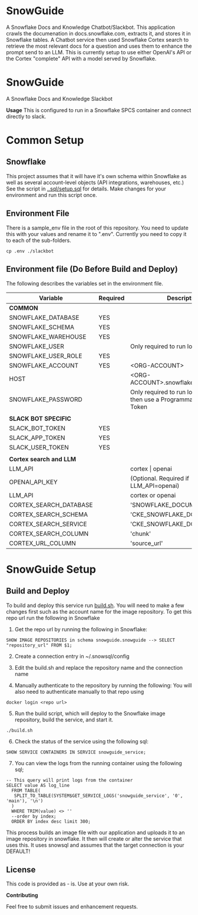 # SnowGuide

A Snowflake Docs and Knowledge Chatbot/Slackbot. This application crawls the documenation in docs.snowflake.com, extracts it, and stores it in Snowflake tables. A Chatbot service then used Snowflake Cortex search to retrieve the most relevant docs for a question and uses them to enhance the prompt send to an LLM. This is currently setup to use either OpenAI's API or the Cortex "complete" API with a model served by Snowflake.

# SnowGuide

A Snowflake Docs and Knowledge Slackbot

**Usage**
This is configured to run in a Snowflake SPCS container and connect directly to slack.

# Common Setup

## Snowflake
This project assumes that it will have it's own schema within Snowflake as well as several account-level objects (API integrations, warehouses, etc.) See the script in  [..sql/setup.sql](../sql/setup.sql) for details. Make changes for your environment and run this script once.

## Environment File
There is a sample_env file in the root of this repository. You need to update this with 
your values and rename it to ".env". Currently you need to copy it to each of the sub-folders.
```
cp .env ./slackbot
```

## Environment file (Do Before Build and Deploy)
The following describes the variables set in the environment file.

| Variable | Required| Description|
| -------- | ------- | ------- |
|**COMMON**|
|SNOWFLAKE_DATABASE|YES||
|SNOWFLAKE_SCHEMA|YES||
|SNOWFLAKE_WAREHOUSE|YES||
|SNOWFLAKE_USER||Only required to run locally.|
|SNOWFLAKE_USER_ROLE|YES||
|SNOWFLAKE_ACCOUNT|YES|\<ORG-ACCOUNT>|
|HOST||\<ORG-ACCOUNT>.snowflakecomputing.com|
|SNOWFLAKE_PASSWORD||Only required to run locally. If required then use a Programmatic Access Token|
||
|**SLACK BOT SPECIFIC**|
|SLACK_BOT_TOKEN|YES||
|SLACK_APP_TOKEN|YES||
|SLACK_USER_TOKEN|YES||
||
|**Cortex search and LLM**|
|LLM_API||cortex &#124; openai|
|OPENAI_API_KEY||(Optional. Required if LLM_API=openai)|
|LLM_API||cortex or openai|
|CORTEX_SEARCH_DATABASE||'SNOWFLAKE_DOCUMENTATION'|
|CORTEX_SEARCH_SCHEMA||'CKE_SNOWFLAKE_DOCS_SERVICE'|
|CORTEX_SEARCH_SERVICE||'CKE_SNOWFLAKE_DOCS_SERVICE'|
|CORTEX_SEARCH_COLUMN||'chunk'|
|CORTEX_URL_COLUMN||'source_url'|


# SnowGuide Setup
## Build and Deploy
To build and deploy this service run [build.sh](build.sh). You will need to make a few changes first such as the account name for the image repository. To get this repo url run the following in Snowflake

1. Get the repo url by running the following in Snowflake:
```
SHOW IMAGE REPOSITORIES in schema snowguide.snowguide --> SELECT "repository_url" FROM $1;
```

2. Create a connection entry in ~/.snowsql/config

3. Edit the build.sh and replace the repository name and the connection name

4. Manually authenticate to the repository by running the following:
You will also need to authenticate manually to that repo using
```
docker login <repo url>
```
5. Run the build script, which will deploy to the Snowflake image repository, build the service, and start it.
```
./build.sh
```
6. Check the status of the service using the following sql:
```
SHOW SERVICE CONTAINERS IN SERVICE snowguide_service;
```

7. You can view the logs from the running container using the following sql;
```
-- This query will print logs from the container
SELECT value AS log_line
  FROM TABLE(
   SPLIT_TO_TABLE(SYSTEM$GET_SERVICE_LOGS('snowguide_service', '0', 'main'), '\n')
  )
  WHERE TRIM(value) <> ''
  --order by index;
  ORDER BY index desc limit 300;
```

This process builds an image file with our application and uploads it to an image repository in snowflake. It then will create or alter the service that uses this. It uses snowsql and assumes that the target connection is your DEFAULT!

## License
This code is provided as - is. Use at your own risk.

**Contributing**

Feel free to submit issues and enhancement requests.

